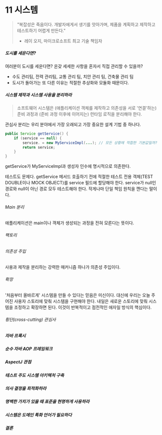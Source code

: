 # 11 시스템

> "복잡성은 죽음이다. 개발자에게서 생기를 앗아가며, 제품을 계획하고 제작하고 테스트하기 어렵게 만든다."
>
> - 레이 오지, 마이크로소프트 최고 기술 책임자



##### 도시를 세운다면?

여러분이 도시를 세운다면? 온갖 세세한 사항을 혼자서 직접 관리할 수 있을까?

* 수도 관리팀, 전력 관리팀, 교통 관리 팀, 치안 관리 팀, 건축물 관리 팀
* 도시가 돌아가는 또 다른 이유는 적절한 추상화와 모듈화 때문이다.



##### 시스템 제작과 시스템 사용을 분리하라

> 소프트웨어 시스템은 (애플리케이션 객체를 제작하고 의존성을 서로 '연결'하는) 준비 과정과 (준비 과정 이후에 이어지는) 런타임 로직을 분리해야 한다.

관심사 분리는 우리 분야에서 가장 오래되고 가장 중요한 설계 기법 중 하나다.

```java
public Service getService() {
    if (service == null) {
        service. = new MyServiceImpl(...); // 모든 상황에 적합한 기본값일까?
        return service;
    }
}
```

getService가 MyServiceImpl과 생성자 인수에 명시적으로 의존한다.

테스트도 문제다. getService 메서드 호출하기 전에 적절한 테스트 전용 객체(TEST DOUBLE이나 MOCK OBJECT)를 service 필드에 할당해야 한다. service가 null인 경로와 null이 아닌 경로 모두 테스트해야 한다. 작게나마 단일 책임 원칙을 깬다는 말이다.



###### Main 분리

애플리케이션은 main이나 객체가 생성되는 과정을 전혀 모른다는 뜻이다.



###### 팩토리



###### 의존성 주입

사용과 제작을 분리하는 강력한 매커니즘 하나가 의존성 주입이다.



###### 확장

'처음부터 올바르게' 시스템을 만들 수 있다는 믿음은 미신이다. 대신에 우리는 오늘 주어진 사용자 스토리에 맞춰 시스템을 구현해야 한다. 내일은 새로운 스토리에 맞춰 시스템을 조정하고 확장하면 된다. 이것이 반복적이고 점전적인 애자일 방식의 핵심이다.



###### 횡단(cross-cutting) 관심사



##### 자바 프록시

##### 순수 자바 AOP 프레임워크

##### AspectJ 관점

##### 테스트 주도 시스템 아키텍처 구축

##### 의사 결정을 최적화하라

##### 명백한 가치가 있을 때 표준을 현명하게 사용하라

##### 시스템은 도메인 특화 언어가 필요하다

##### 결론



​	
